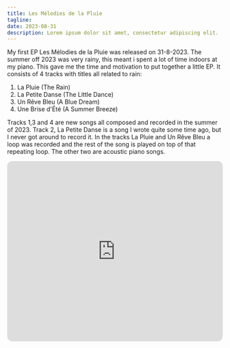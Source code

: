 ```yaml
---
title: Les Mélodies de la Pluie
tagline: 
date: 2023-08-31
description: Lorem ipsum dolor sit amet, consectetur adipiscing elit.
---
```


My first EP Les Mélodies de la Pluie was released on 31-8-2023.
The summer off 2023 was very rainy, this meant i spent a lot of time indoors at my piano. This gave me the time and motivation to put together a little EP. It consists of 4 tracks with titles all related to rain:
1. La Pluie (The Rain)
2. La Petite Danse (The Little Dance)
3. Un Rêve Bleu (A Blue Dream)
4. Une Brise d'Été (A Summer Breeze)  

Tracks 1,3 and 4 are new songs all composed and recorded in the summer of 2023. Track 2, La Petite Danse is a song I wrote quite some time ago, but I never got around to record it. In the tracks La Pluie and Un Rêve Bleu a loop was recorded and the rest of the song is played on top of that repeating loop. The other two are acoustic piano songs.


<iframe style="border-radius:12px" src="https://open.spotify.com/embed/album/2KSQoUYNVFsXHsv4Mrt1KQ?utm_source=generator" width="100%" height="420" frameBorder="0" allowfullscreen="" allow="autoplay; clipboard-write; encrypted-media; fullscreen; picture-in-picture"></iframe>